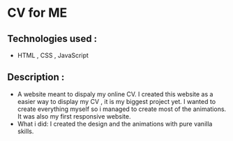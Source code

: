 # CV for ME 

## Technologies used :
 
   * HTML , CSS , JavaScript

## Description :

   * A website meant to dispaly my online CV. I created this website as a easier way to display my CV , it is my biggest project yet. I wanted to create everything myself so i managed to create most of the animations. It was also my first responsive website.
   * What i did: I created the design and the animations with pure vanilla skills.

